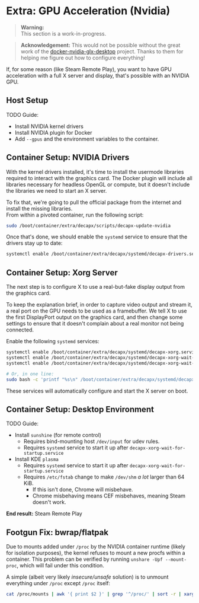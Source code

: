 # Extra: GPU Acceleration (Nvidia)

> **Warning:**  
> This section is a work-in-progress.

> **Acknowledgement:**
> This would not be possible without the great work of the [docker-nvidia-glx-desktop](https://github.com/ehfd/docker-nvidia-glx-desktop) project.
> Thanks to them for helping me figure out how to configure everything!

If, for some reason (like Steam Remote Play), you want to have GPU acceleration with a full X server and display, that's possible with an NVIDIA GPU.

## Host Setup

TODO Guide:

- Install NVIDIA kernel drivers
- Install NVIDIA plugin for Docker
- Add `--gpus` and the environment variables to the container.

## Container Setup: NVIDIA Drivers

With the kernel drivers installed, it's time to install the usermode libraries required to interact with the graphics card.
The Docker plugin will include all libraries necessary for headless OpenGL or compute, but it doesn't include the libraries we need to start an X server.

To fix that, we're going to pull the official package from the internet and install the missing libraries.  
From within a pivoted container, run the following script:

```bash
sudo /boot/container/extra/decapx/scripts/decapx-update-nvidia
```

Once that's done, we should enable the `systemd` service to ensure that the drivers stay up to date:

```bash
systemctl enable /boot/container/extra/decapx/systemd/decapx-drivers.service
```

## Container Setup: Xorg Server

The next step is to configure X to use a real-but-fake display output from the graphics card.

To keep the explanation brief, in order to capture video output and stream it, a real port on the GPU needs to be used as a framebuffer. We tell X to use the first DisplayPort output on the graphics card, and then change some settings to ensure that it doesn't complain about a real monitor not being connected.

Enable the following `systemd` services:

```bash
systemctl enable /boot/container/extra/decapx/systemd/decapx-xorg.service
systemctl enable /boot/container/extra/decapx/systemd/decapx-xorg-wait-for-startup.path
systemctl enable /boot/container/extra/decapx/systemd/decapx-xorg-wait-for-startup.service

# Or, in one line:
sudo bash -c 'printf "%s\n" /boot/container/extra/decapx/systemd/decapx-xorg* | xargs -I{} systemctl enable {}'
```

These services will automatically configure and start the X server on boot.

## Container Setup: Desktop Environment

TODO Guide:

- Install `sunshine` (for remote control)
    - Requires bind-mounting host `/dev/input` for udev rules.
    - Requires `systemd` service to start it up after `decapx-xorg-wait-for-startup.service`
- Install KDE `plasma`
    - Requires `systemd` service to start it up after `decapx-xorg-wait-for-startup.service`
    - Requires `/etc/fstab` change to make `/dev/shm` *a lot* larger than 64 KiB.
        - If this isn't done, Chrome will misbehave.
        - Chrome misbehaving means CEF misbehaves, meaning Steam doesn't work.

**End result:** Steam Remote Play


## Footgun Fix: bwrap/flatpak

Due to mounts added under `/proc` by the NVIDIA container runtime (likely for isolation purposes), the kernel refuses to mount a new procfs within a container. This problem can be verified by running `unshare -Upf --mount-proc`, which will fail under this condition.

A simple (albeit very likely *insecure/unsafe* solution) is to unmount everything under `/proc` except `/proc` itself:

```bash
cat /proc/mounts | awk '{ print $2 }' | grep '^/proc/' | sort -r | xargs -l umount
```
